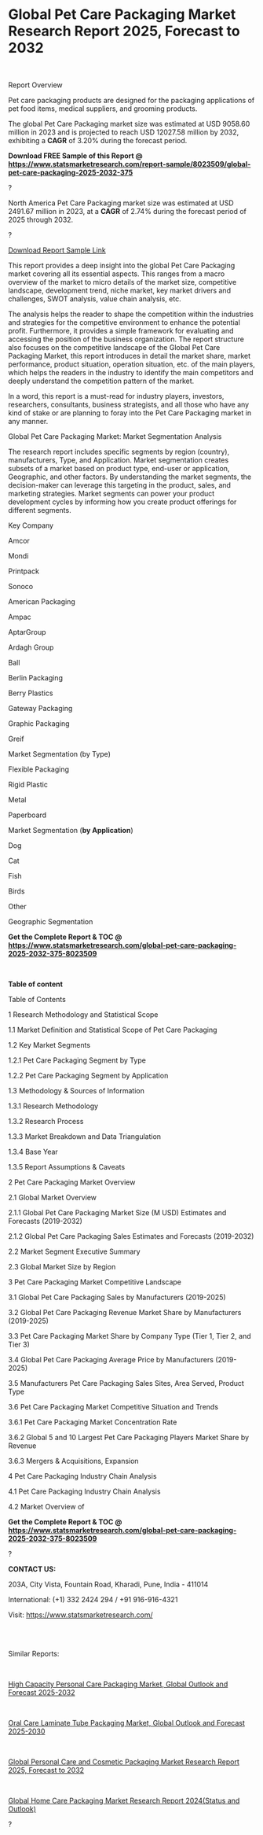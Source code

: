 <h1>Global Pet Care Packaging Market Research Report 2025, Forecast to 2032</h1><br/><p>Report Overview</p>
 
 
 
 <p>Pet care packaging products are designed for the packaging applications of pet food items, medical suppliers, and grooming products.</p>
 
 
 
 <p>The global Pet Care Packaging market size was estimated at USD 9058.60 million in 2023 and is projected to reach USD 12027.58 million by 2032, exhibiting a <strong>CAGR</strong> of 3.20% during the forecast period.</p>
 
 
 
 <div><b>Download FREE Sample of this Report @ <a href="https://www.statsmarketresearch.com/download-free-sample/8023509/global-pet-care-packaging-2025-2032-375">https://www.statsmarketresearch.com/report-sample/8023509/global-pet-care-packaging-2025-2032-375</a></b></div>
 
 
 
 <p>? </p>
 
 
 
 <p>North America Pet Care Packaging market size was estimated at USD 2491.67 million in 2023, at a <strong>CAGR</strong> of 2.74% during the forecast period of 2025 through 2032.</p>
 
 
 
 <p>? </p>
 
 
 
 <p><a href="https://www.statsmarketresearch.com/download-free-sample/8023509/global-pet-care-packaging-2025-2032-375">Download Report Sample Link</a></p>
 
 
 
 <p>This report provides a deep insight into the global Pet Care Packaging market covering all its essential aspects. This ranges from a macro overview of the market to micro details of the market size, competitive landscape, development trend, niche market, key market drivers and challenges, SWOT analysis, value chain analysis, etc.</p>
 
 
 
 <p>The analysis helps the reader to shape the competition within the industries and strategies for the competitive environment to enhance the potential profit. Furthermore, it provides a simple framework for evaluating and accessing the position of the business organization. The report structure also focuses on the competitive landscape of the Global Pet Care Packaging Market, this report introduces in detail the market share, market performance, product situation, operation situation, etc. of the main players, which helps the readers in the industry to identify the main competitors and deeply understand the competition pattern of the market.</p>
 
 
 
 <p>In a word, this report is a must-read for industry players, investors, researchers, consultants, business strategists, and all those who have any kind of stake or are planning to foray into the Pet Care Packaging market in any manner.</p>
 
 
 
 <p>Global Pet Care Packaging Market: Market Segmentation Analysis</p>
 
 
 
 <p>The research report includes specific segments by region (country), manufacturers, Type, and Application. Market segmentation creates subsets of a market based on product type, end-user or application, Geographic, and other factors. By understanding the market segments, the decision-maker can leverage this targeting in the product, sales, and marketing strategies. Market segments can power your product development cycles by informing how you create product offerings for different segments.</p>
 
 
 
 <p>Key Company</p>
 
 
 
 <p>Amcor</p>
 
 
 
 <p>Mondi</p>
 
 
 
 <p>Printpack</p>
 
 
 
 <p>Sonoco</p>
 
 
 
 <p>American Packaging</p>
 
 
 
 <p>Ampac</p>
 
 
 
 <p>AptarGroup</p>
 
 
 
 <p>Ardagh Group</p>
 
 
 
 <p>Ball</p>
 
 
 
 <p>Berlin Packaging</p>
 
 
 
 <p>Berry Plastics</p>
 
 
 
 <p>Gateway Packaging</p>
 
 
 
 <p>Graphic Packaging</p>
 
 
 
 <p>Greif</p>
 
 
 
 <p>Market Segmentation (by Type)</p>
 
 
 
 <p>Flexible Packaging</p>
 
 
 
 <p>Rigid Plastic</p>
 
 
 
 <p>Metal</p>
 
 
 
 <p>Paperboard</p>
 
 
 
 <p>Market Segmentation (<strong>by Application</strong>)</p>
 
 
 
 <p>Dog</p>
 
 
 
 <p>Cat</p>
 
 
 
 <p>Fish</p>
 
 
 
 <p>Birds</p>
 
 
 
 <p>Other</p>
 
 
 
 <p>Geographic Segmentation</p>
 
 
 
 <div><b>Get the Complete Report & TOC @ <a href="https://www.statsmarketresearch.com/global-pet-care-packaging-2025-2032-375-8023509">https://www.statsmarketresearch.com/global-pet-care-packaging-2025-2032-375-8023509</a></b></div>
 
 
 
 <p><br />
 
 <b>Table of content</b></p>
 
 
 
 <p>Table of Contents<br />
 
 1 Research Methodology and Statistical Scope<br />
 
 1.1 Market Definition and Statistical Scope of Pet Care Packaging<br />
 
 1.2 Key Market Segments<br />
 
 1.2.1 Pet Care Packaging Segment by Type<br />
 
 1.2.2 Pet Care Packaging Segment by Application<br />
 
 1.3 Methodology & Sources of Information<br />
 
 1.3.1 Research Methodology<br />
 
 1.3.2 Research Process<br />
 
 1.3.3 Market Breakdown and Data Triangulation<br />
 
 1.3.4 Base Year<br />
 
 1.3.5 Report Assumptions & Caveats<br />
 
 2 Pet Care Packaging Market Overview<br />
 
 2.1 Global Market Overview<br />
 
 2.1.1 Global Pet Care Packaging Market Size (M USD) Estimates and Forecasts (2019-2032)<br />
 
 2.1.2 Global Pet Care Packaging Sales Estimates and Forecasts (2019-2032)<br />
 
 2.2 Market Segment Executive Summary<br />
 
 2.3 Global Market Size by Region<br />
 
 3 Pet Care Packaging Market Competitive Landscape<br />
 
 3.1 Global Pet Care Packaging Sales by Manufacturers (2019-2025)<br />
 
 3.2 Global Pet Care Packaging Revenue Market Share by Manufacturers (2019-2025)<br />
 
 3.3 Pet Care Packaging Market Share by Company Type (Tier 1, Tier 2, and Tier 3)<br />
 
 3.4 Global Pet Care Packaging Average Price by Manufacturers (2019-2025)<br />
 
 3.5 Manufacturers Pet Care Packaging Sales Sites, Area Served, Product Type<br />
 
 3.6 Pet Care Packaging Market Competitive Situation and Trends<br />
 
 3.6.1 Pet Care Packaging Market Concentration Rate<br />
 
 3.6.2 Global 5 and 10 Largest Pet Care Packaging Players Market Share by Revenue<br />
 
 3.6.3 Mergers & Acquisitions, Expansion<br />
 
 4 Pet Care Packaging Industry Chain Analysis<br />
 
 4.1 Pet Care Packaging Industry Chain Analysis<br />
 
 4.2 Market Overview of</p>
 
 
 
 <div><b>Get the Complete Report & TOC @ <a href="https://www.statsmarketresearch.com/global-pet-care-packaging-2025-2032-375-8023509">https://www.statsmarketresearch.com/global-pet-care-packaging-2025-2032-375-8023509</a></b></div>
 
 
 
 <p>? </p>
 
 
 
 <p><b>CONTACT US:</b><br />
 
 203A, City Vista, Fountain Road, Kharadi, Pune, India - 411014<br />
 
 International: (+1) 332 2424 294 / +91 916-916-4321<br />
 
 Visit: <a href="https://www.statsmarketresearch.com/">https://www.statsmarketresearch.com/</a><br />
 
 <br />
 
 <br />
 
 Similar Reports:<br />
 
 <br />
 
 <a href="https://www.statsmarketresearch.com/global-high-capacity-personal-care-packaging-forecast-2025-2032-210-8037995">High Capacity Personal Care Packaging Market, Global Outlook and Forecast 2025-2032</a><br />
 
 <br />
 
 <a href="https://www.statsmarketresearch.com/global-oral-care-laminate-tube-packaging-forecast-2025-2030-773-8026393">Oral Care Laminate Tube Packaging Market, Global Outlook and Forecast 2025-2030</a><br />
 
 <br />
 
 <a href="https://www.statsmarketresearch.com/global-personal-care-cosmetic-packaging-2025-2032-573-8023580">Global Personal Care and Cosmetic Packaging Market Research Report 2025, Forecast to 2032</a><br />
 
 <br />
 
 <a href="https://www.statsmarketresearch.com/global-home-care-packaging-2024-936-8008549">Global Home Care Packaging Market Research Report 2024(Status and Outlook)</a><br />
 
 ? </p>
